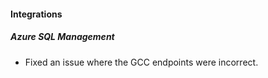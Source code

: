
#### Integrations

##### Azure SQL Management

- Fixed an issue where the GCC endpoints were incorrect.
